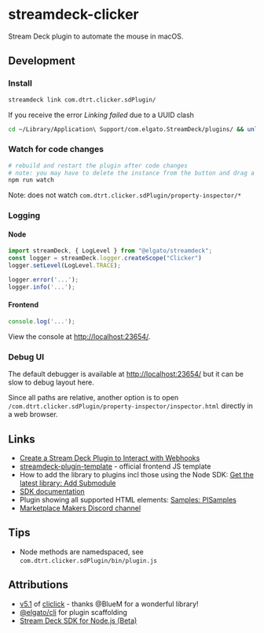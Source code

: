 # streamdeck-clicker

Stream Deck plugin to automate the mouse in macOS.

## Development

### Install

```sh
streamdeck link com.dtrt.clicker.sdPlugin/
```

If you receive the error *Linking failed* due to a UUID clash

```sh
cd ~/Library/Application\ Support/com.elgato.StreamDeck/plugins/ && unlink com.dtrt.clicker.sdPlugin/
```

### Watch for code changes

```sh
# rebuild and restart the plugin after code changes
# note: you may have to delete the instance from the button and drag a new one in to see changes to `States` or Property Inspector
npm run watch
```

Note: does not watch `com.dtrt.clicker.sdPlugin/property-inspector/*`

### Logging

#### Node

```ts
import streamDeck, { LogLevel } from "@elgato/streamdeck";
const logger = streamDeck.logger.createScope("Clicker")
logger.setLevel(LogLevel.TRACE);

logger.error('...');
logger.info('...');
```

#### Frontend

```js
console.log('...');
```

View the console at <http://localhost:23654/>.

### Debug UI

The default debugger is available at <http://localhost:23654/> but it can be slow to debug layout here.

Since all paths are relative, another option is to open `/com.dtrt.clicker.sdPlugin/property-inspector/inspector.html` directly in a web browser.

## Links

* [Create a Stream Deck Plugin to Interact with Webhooks](https://www.thepolyglotdeveloper.com/2020/07/create-stream-deck-plugin-interact-webhooks/)
* [streamdeck-plugin-template](https://github.com/elgatosf/streamdeck-plugin-template) - official frontend JS template
* How to add the library to plugins incl those using the Node SDK: [Get the latest library: Add Submodule](https://github.com/elgatosf/streamdeck-plugin-template#add-submodule)
* [SDK documentation](https://docs.elgato.com/sdk/plugins/overview)
* Plugin showing all supported HTML elements: [Samples: PISamples](https://docs.elgato.com/sdk/plugins/samples/pisamples)
* [Marketplace Makers Discord channel](https://discord.gg/GehBUcu627)

## Tips

* Node methods are namedspaced, see `com.dtrt.clicker.sdPlugin/bin/plugin.js`

## Attributions

* [v5.1](https://github.com/BlueM/cliclick/releases/tag/5.1) of [cliclick](https://github.com/BlueM/cliclick) - thanks @BlueM for a wonderful library!
* [@elgato/cli](https://github.com/elgatosf/cli) for plugin scaffolding
* [Stream Deck SDK for Node.js (Beta)](https://github.com/elgatosf/streamdeck)
